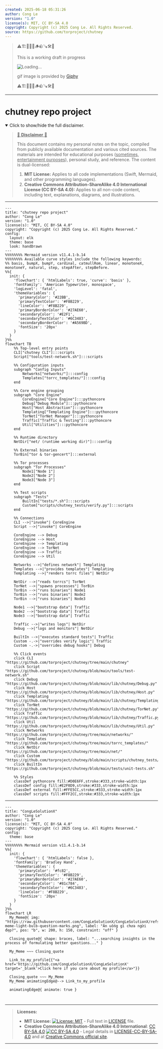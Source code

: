 ```yaml
---
created: 2025-06-18 05:31:26
author: Cong Le
version: "1.0"
license(s): MIT, CC BY-SA 4.0
copyright: Copyright (c) 2025 Cong Le. All Rights Reserved.
source: https://github.com/torproject/chutney
---
```



> ⚠️🏗️🚧🦺🧱🪵🪨🪚🛠️👷
> 
> This is a working draft in progress
> 
> ![Loading...](https://media2.giphy.com/media/v1.Y2lkPTc5MGI3NjExMXVjejV3dnVjc2o5MXd3eXBvcDR1cHlzbHQ1Z2R6YjY0ZHpmdjJ6OCZlcD12MV9pbnRlcm5hbF9naWZfYnlfaWQmY3Q9Zw/hL9q5k9dk9l0wGd4e0/giphy.gif)
>
> gif image is provided by [Giphy](https://giphy.com)
> 
> ⚠️🏗️🚧🦺🧱🪵🪨🪚🛠️👷


----

# chutney repo project
<details open>
<summary>Click to show/hide the full disclaimer.</summary>
   
> <ins>📢 **Disclaimer** 🚨</ins>
>
> This document contains my personal notes on the topic,
> compiled from publicly available documentation and various cited sources.
> The materials are intended for educational purposes (<ins>sometimes, entertainment purposes</ins>), personal study, and reference.
> The content is dual-licensed:
> 1. **MIT License:** Applies to all code implementations (Swift, Mermaid, and other programming languages).
> 2. **Creative Commons Attribution-ShareAlike 4.0 International License (CC BY-SA 4.0):** Applies to all non-code content, including text, explanations, diagrams, and illustrations.

</details>


----

```mermaid
---
title: "chutney repo project"
author: "Cong Le"
version: "1.0"
license(s): "MIT, CC BY-SA 4.0"
copyright: "Copyright (c) 2025 Cong Le. All Rights Reserved."
config:
  layout: elk
  theme: base
  look: handDrawn
---
%%%%%%%% Mermaid version v11.4.1-b.14
%%%%%%%% Available curve styles include the following keywords:
%% basis, bumpX, bumpY, cardinal, catmullRom, linear, monotoneX, monotoneY, natural, step, stepAfter, stepBefore.
%%{
  init: {
    'flowchart': { 'htmlLabels': true, 'curve': 'basis' },
    'fontFamily': 'American Typewriter, monospace',
    'logLevel': 'fatal',
    'themeVariables': {
      'primaryColor': '#22BB',
      'primaryTextColor': '#F8B229',
      'lineColor': '#F8B229',
      'primaryBorderColor': '#27AE60',
      'secondaryColor': '#E2F1',
      'secondaryTextColor': '#6C3483',
      'secondaryBorderColor': '#A569BD',
      'fontSize': '20px'
    }
  }
}%%
flowchart TB
    %% Top-level entry points
    CLI["chutney CLI"]:::scripts
    Script["tools/test-network.sh"]:::scripts

    %% Configuration inputs
    subgraph "Config Inputs"
        Networks["networks/"]:::config
        Templates["torrc_templates/"]:::config
    end

    %% Core engine grouping
    subgraph "Core Engine"
        CoreEngine["Core Engine"]:::pythoncore
        Debug["Debug Module"]:::pythoncore
        Host["Host Abstraction"]:::pythoncore
        Templating["Templating Engine"]:::pythoncore
        TorNet["TorNet Manager"]:::pythoncore
        Traffic["Traffic & Testing"]:::pythoncore
        Util["Utilities"]:::pythoncore
    end

    %% Runtime directory
    NetDir["net/ (runtime working dir)"]:::config

    %% External binaries
    TorBin["tor & tor-gencert"]:::external

    %% Tor processes
    subgraph "Tor Processes"
        Node1["Node 1"]
        Node2["Node 2"]
        Node3["Node 3"]
    end

    %% Test scripts
    subgraph "Tests"
        BuiltIn["tests/*.sh"]:::scripts
        Custom["scripts/chutney_tests/verify.py"]:::scripts
    end

    %% Connections
    CLI -->|"invoke"| CoreEngine
    Script -->|"invoke"| CoreEngine

    CoreEngine --> Debug
    CoreEngine --> Host
    CoreEngine --> Templating
    CoreEngine --> TorNet
    CoreEngine --> Traffic
    CoreEngine --> Util

    Networks -->|"defines network"| Templating
    Templates -->|"provides templates"| Templating
    Templating -->|"renders torrc files"| NetDir

    NetDir -->|"reads torrcs"| TorNet
    TorNet -->|"spawns processes"| TorBin
    TorBin -->|"runs binaries"| Node1
    TorBin -->|"runs binaries"| Node2
    TorBin -->|"runs binaries"| Node3

    Node1 -->|"bootstrap data"| Traffic
    Node2 -->|"bootstrap data"| Traffic
    Node3 -->|"bootstrap data"| Traffic

    Traffic -->|"writes logs"| NetDir
    Debug -->|"logs and monitors"| NetDir

    BuiltIn -->|"executes standard tests"| Traffic
    Custom -.->|"overrides verify logic"| Traffic
    Custom -.->|"overrides debug hooks"| Debug

    %% Click events
    click CLI "https://github.com/torproject/chutney/tree/main/chutney"
    click Script "https://github.com/torproject/chutney/blob/main/tools/test-network.sh"
    click Debug "https://github.com/torproject/chutney/blob/main/lib/chutney/Debug.py"
    click Host "https://github.com/torproject/chutney/blob/main/lib/chutney/Host.py"
    click Templating "https://github.com/torproject/chutney/blob/main/lib/chutney/Templating.py"
    click TorNet "https://github.com/torproject/chutney/blob/main/lib/chutney/TorNet.py"
    click Traffic "https://github.com/torproject/chutney/blob/main/lib/chutney/Traffic.py"
    click Util "https://github.com/torproject/chutney/blob/main/lib/chutney/Util.py"
    click Networks "https://github.com/torproject/chutney/tree/main/networks/"
    click Templates "https://github.com/torproject/chutney/tree/main/torrc_templates/"
    click NetDir "https://github.com/torproject/chutney/tree/main/net/"
    click Custom "https://github.com/torproject/chutney/blob/main/scripts/chutney_tests/verify.py"
    click BuiltIn "https://github.com/torproject/chutney/blob/main/tests/unit-tests.sh"

    %% Styles
    classDef pythoncore fill:#D0E6FF,stroke:#333,stroke-width:1px
    classDef config fill:#E2F0D9,stroke:#333,stroke-width:1px
    classDef external fill:#FFE5CC,stroke:#333,stroke-width:1px
    classDef scripts fill:#FFF2CC,stroke:#333,stroke-width:1px
```

-----

<!-- 
```mermaid
%% Current Mermaid version
info
```  -->


```mermaid
---
title: "CongLeSolutionX"
author: "Cong Le"
version: "1.0"
license(s): "MIT, CC BY-SA 4.0"
copyright: "Copyright (c) 2025 Cong Le. All Rights Reserved."
config:
  theme: base
---
%%%%%%%% Mermaid version v11.4.1-b.14
%%{
  init: {
    'flowchart': { 'htmlLabels': false },
    'fontFamily': 'Bradley Hand',
    'themeVariables': {
      'primaryColor': '#fc82',
      'primaryTextColor': '#F8B229',
      'primaryBorderColor': '#27AE60',
      'secondaryColor': '#81c784',
      'secondaryTextColor': '#6C3483',
      'lineColor': '#F8B229',
      'fontSize': '20px'
    }
  }
}%%
flowchart LR
  My_Meme@{ img: "https://raw.githubusercontent.com/CongLeSolutionX/CongLeSolutionX/refs/heads/main/assets/images/My-meme-light-bulb-question-marks.png", label: "Ăn uống gì chưa ngừi đẹp?", pos: "b", w: 200, h: 150, constraint: "off" }

  Closing_quote@{ shape: braces, label: "...searching insights in the process of formulating better questions..." }
    
  My_Meme ~~~ Closing_quote
    
  Link_to_my_profile{{"<a href='https://github.com/CongLeSolutionX/CongLeSolutionX' target='_blank'>Click here if you care about my profile</a>"}}

  Closing_quote ~~~ My_Meme
  My_Meme animatingEdge@--> Link_to_my_profile
  
  animatingEdge@{ animate: true }



```

---
>**Licenses:**
>
>- **MIT License:**  [![License: MIT](https://img.shields.io/badge/License-MIT-yellow.svg)](LICENSE) - Full text in [LICENSE](LICENSE) file.
>- **Creative Commons Attribution-ShareAlike 4.0 International**: [CC BY-SA 4.0](https://creativecommons.org/licenses/by-sa/4.0/) [![CC BY-SA 4.0](https://licensebuttons.net/l/by-sa/4.0/88x31.png)](https://creativecommons.org/licenses/by-sa/4.0/) - Legal details in [LICENSE-CC-BY-SA-4.0](THE_PAST/LICENSE-CC-BY-SA-4.0) and at [Creative Commons official site](https://creativecommons.org/licenses/by-sa/4.0/).
>
---